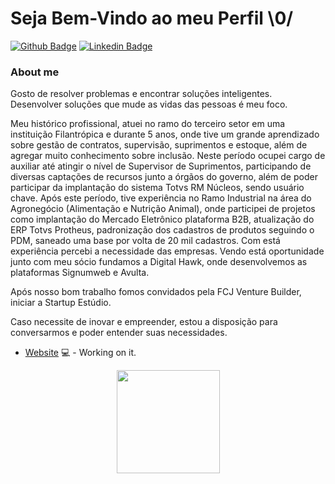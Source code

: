 # Seja Bem-Vindo ao meu Perfil  \0/

[![Github Badge](https://img.shields.io/badge/-Github-000?style=flat-square&logo=Github&logoColor=white&link=https://github.com/heitordeve)](https://github.com/heitordeve)
[![Linkedin Badge](https://img.shields.io/badge/-LinkedIn-blue?style=flat-square&logo=Linkedin&logoColor=white&link=https://www.linkedin.com/in/heitorcarlos/)](https://www.linkedin.com/in/heitorcarlos/)


### About me


Gosto de resolver problemas e encontrar soluções inteligentes.
Desenvolver soluções que mude as vidas das pessoas é meu foco.

Meu histórico profissional, atuei no ramo do terceiro setor em uma instituição Filantrópica e durante 5 anos, onde tive um grande aprendizado sobre gestão de contratos, supervisão, suprimentos e estoque, além de agregar muito conhecimento sobre inclusão.
Neste período ocupei cargo de auxiliar até atingir o nível de Supervisor de Suprimentos, participando de diversas captações de recursos junto a órgãos do governo, além de poder participar da implantação do sistema Totvs RM Núcleos, sendo usuário chave.
Após este período, tive experiência no Ramo Industrial na área do Agronegócio (Alimentação e Nutrição Animal), onde participei de projetos como implantação do Mercado Eletrônico plataforma B2B, atualização do ERP Totvs Protheus, padronização dos cadastros de produtos seguindo o PDM, saneado uma base por volta de 20 mil cadastros.
Com está experiência percebi a necessidade das empresas. Vendo está oportunidade junto com meu sócio fundamos a Digital Hawk, onde desenvolvemos as plataformas Signumweb e Avulta.

Após nosso bom trabalho fomos convidados pela FCJ Venture Builder, iniciar a Startup Estúdio.

Caso necessite de inovar e empreender, estou a disposição para conversarmos e poder entender suas necessidades.


- [Website](https://ww.startupestudio.com.br/) 💻 - Working on it.

<p align="center">
  <a href="https://github.com/anuraghazra/github-readme-stats">
    <img
      align="center"
      height="165"
      src="https://github-readme-stats.vercel.app/api?username=fagnerpsantos&count_private=true&show_icons=true&custom_title=Github%20Status&hide=issues&theme=radical"
    />
  </a>
</p>
